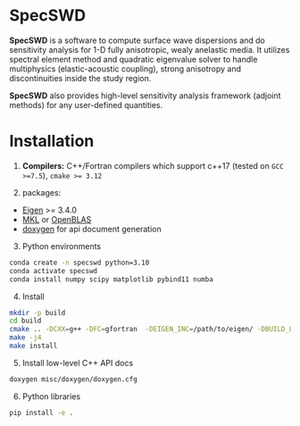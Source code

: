 # SpecSWD
**SpecSWD**  is a software to compute surface wave dispersions and do sensitivity analysis for 1-D fully anisotropic, wealy anelastic media. It utilizes spectral element method and quadratic eigenvalue solver to handle multiphysics (elastic-acoustic coupling), strong anisotropy and discontinuities inside the study region.  

**SpecSWD** also provides high-level sensitivity analysis framework (adjoint methods) for any user-defined quantities.


# Installation 

1. **Compilers:** C++/Fortran compilers which support c++17 (tested on `GCC >=7.5`), `cmake >= 3.12`

2. packages:
* [Eigen](https://eigen.tuxfamily.org/index.php?title=Main_Page) >= 3.4.0
* [MKL](https://www.intel.com/content/www/us/en/developer/tools/oneapi/onemkl-download.html) or [OpenBLAS](http://www.openmathlib.org/OpenBLAS/)
* [doxygen](https://www.doxygen.nl/) for api document generation

3. Python environments
```bash
conda create -n specswd python=3.10
conda activate specswd
conda install numpy scipy matplotlib pybind11 numba
```

4. Install
```bash
mkdir -p build
cd build
cmake .. -DCXX=g++ -DFC=gfortran  -DEIGEN_INC=/path/to/eigen/ -DBUILD_LIBS=ON -DPython3_EXECUTABLE=`which python`
make -j4
make install 
```

5. Install low-level C++ API docs
```bash
doxygen misc/doxygen/doxygen.cfg
```

6. Python libraries
```bash
pip install -e .
```